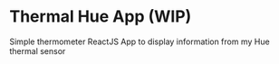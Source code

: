 # Thermal Hue App (WIP)

Simple thermometer ReactJS App to display information from my Hue thermal sensor